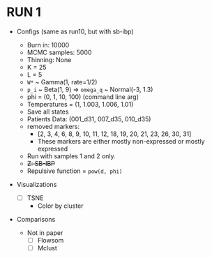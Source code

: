 # RUN 1

- Configs (same as run10, but with sb-ibp)
    - Burn in: 10000
    - MCMC samples: 5000
    - Thinning: None
    - K = 25
    - L = 5
    - `W*` ~ Gamma(1, rate=1/2)
    - `p_i` ~ Beta(1, 9) => `omega_q` ~ Normal(-3, 1.3)
    - phi = (0, 1, 10, 100) (command line arg)
    - Temperatures = (1, 1.003, 1.006, 1.01)
    - Save all states
    - Patients Data: (001_d31, 007_d35, 010_d35)
    - removed markers:
        - [2, 3, 4, 6, 8, 9, 10, 11, 12, 18, 19, 20, 21, 23, 26, 30, 31]
        - These markers are either mostly non-expressed or mostly expressed
    - Run with samples 1 and 2 only.
    - ~~Z: SB-IBP~~
    - Repulsive function = `pow(d, phi)`

- Visualizations
    - [ ] TSNE
        - Color by cluster

- Comparisons
    - Not in paper
        - [ ] Flowsom
        - [ ] Mclust
